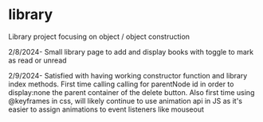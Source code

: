 # library
Library project focusing on object / object construction

2/8/2024- Small library page to add and display books with toggle to mark as read or unread

2/9/2024- Satisfied with having working constructor function and library index methods. First time calling calling for parentNode id in order to display:none the parent container of the delete button. Also first time using @keyframes in css, will likely continue to use animation api in JS as it's easier to assign animations to event listeners like mouseout